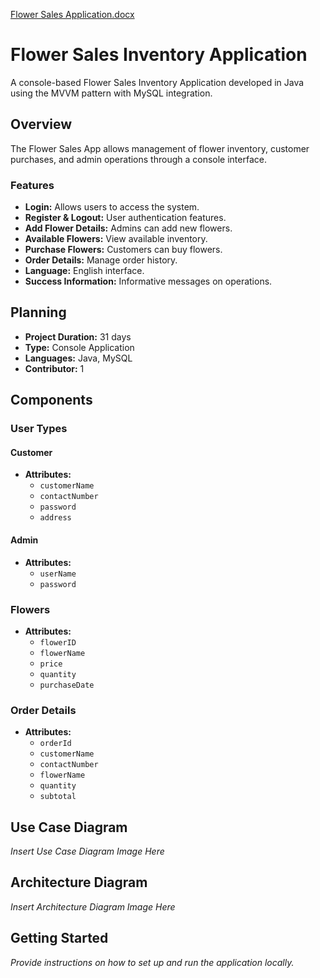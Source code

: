 [Flower Sales Application.docx](https://github.com/kannan-ramesh/FlowerSales/files/13875283/Flower.Sales.Application.docx)

# Flower Sales Inventory Application

A console-based Flower Sales Inventory Application developed in Java using the MVVM pattern with MySQL integration.

## Overview

The Flower Sales App allows management of flower inventory, customer purchases, and admin operations through a console interface.

### Features

- **Login:** Allows users to access the system.
- **Register & Logout:** User authentication features.
- **Add Flower Details:** Admins can add new flowers.
- **Available Flowers:** View available inventory.
- **Purchase Flowers:** Customers can buy flowers.
- **Order Details:** Manage order history.
- **Language:** English interface.
- **Success Information:** Informative messages on operations.

## Planning

- **Project Duration:** 31 days
- **Type:** Console Application
- **Languages:** Java, MySQL
- **Contributor:** 1

## Components

### User Types

#### Customer

- **Attributes:**
  - `customerName`
  - `contactNumber`
  - `password`
  - `address`

#### Admin

- **Attributes:**
  - `userName`
  - `password`

### Flowers

- **Attributes:**
  - `flowerID`
  - `flowerName`
  - `price`
  - `quantity`
  - `purchaseDate`

### Order Details

- **Attributes:**
  - `orderId`
  - `customerName`
  - `contactNumber`
  - `flowerName`
  - `quantity`
  - `subtotal`

## Use Case Diagram

_Insert Use Case Diagram Image Here_

## Architecture Diagram

_Insert Architecture Diagram Image Here_

## Getting Started

_Provide instructions on how to set up and run the application locally._






